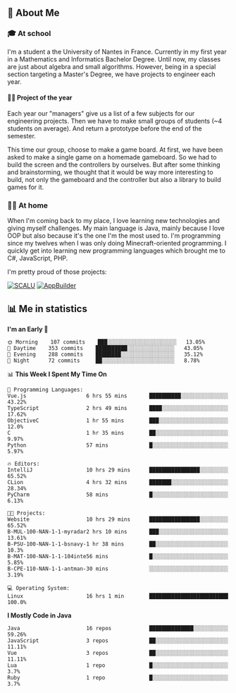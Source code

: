 ## 👀 About Me

### 🎓 At school

I'm a student a the University of Nantes in France. Currently in my first year in a Mathematics and Informatics Bachelor Degree. Until now, my classes are just about algebra and small algorithms. However, being in a special section targeting a Master's Degree, we have projects to engineer each year. 

#### 🔧🔬 Project of the year

Each year our "managers" give us a list of a few subjects for our engineering projects. Then we have to make small groups of students (~4 students on average). And return a prototype before the end of the semester.

This time our group, choose to make a game board. At first, we have been asked to make a single game on a homemade gameboard. So we had to build the screen and the controllers by ourselves. 
But after some thinking and brainstorming, we thought that it would be way more interesting to build, not only the gameboard and the controller but also a library to build games for it.

### 👨‍💻 At home

When I'm coming back to my place, I love learning new technologies and giving myself challenges. My main language is Java, mainly because I love OOP but also because it's the one I'm the most used to. I'm programming since my twelves when I was only doing Minecraft-oriented programming.  I quickly get into learning new programming languages which brought me to C#, JavaScript, PHP. 

I'm pretty proud of those projects:

[![SCALU](https://github-readme-stats.vercel.app/api/pin?username=renardfute&repo=SCALU)](https://github.com/renardfute/scalu)
[![AppBuilder](https://github-readme-stats.vercel.app/api/pin?username=pulsedev2&repo=AppBuilder)](https://github.com/pulsedev2/AppBuilder)

## 📊 Me in statistics
<!--START_SECTION:waka-->
**I'm an Early 🐤** 

```text
🌞 Morning    107 commits    ███░░░░░░░░░░░░░░░░░░░░░░   13.05% 
🌆 Daytime    353 commits    ██████████░░░░░░░░░░░░░░░   43.05% 
🌃 Evening    288 commits    ████████░░░░░░░░░░░░░░░░░   35.12% 
🌙 Night      72 commits     ██░░░░░░░░░░░░░░░░░░░░░░░   8.78%

```


📊 **This Week I Spent My Time On** 

```text
💬 Programming Languages: 
Vue.js                   6 hrs 55 mins       ██████████░░░░░░░░░░░░░░░   43.22% 
TypeScript               2 hrs 49 mins       ████░░░░░░░░░░░░░░░░░░░░░   17.62% 
ObjectiveC               1 hr 55 mins        ███░░░░░░░░░░░░░░░░░░░░░░   12.0% 
C                        1 hr 35 mins        ██░░░░░░░░░░░░░░░░░░░░░░░   9.97% 
Python                   57 mins             █░░░░░░░░░░░░░░░░░░░░░░░░   5.97%

🔥 Editors: 
IntelliJ                 10 hrs 29 mins      ████████████████░░░░░░░░░   65.52% 
CLion                    4 hrs 32 mins       ███████░░░░░░░░░░░░░░░░░░   28.34% 
PyCharm                  58 mins             █░░░░░░░░░░░░░░░░░░░░░░░░   6.13%

🐱‍💻 Projects: 
Website                  10 hrs 29 mins      ████████████████░░░░░░░░░   65.52% 
B-MUL-100-NAN-1-1-myradar2 hrs 10 mins       ███░░░░░░░░░░░░░░░░░░░░░░   13.61% 
B-PSU-100-NAN-1-1-bsnavy-1 hr 38 mins        ██░░░░░░░░░░░░░░░░░░░░░░░   10.3% 
B-MAT-100-NAN-1-1-104inte56 mins             █░░░░░░░░░░░░░░░░░░░░░░░░   5.85% 
B-CPE-110-NAN-1-1-antman-30 mins             ░░░░░░░░░░░░░░░░░░░░░░░░░   3.19%

💻 Operating System: 
Linux                    16 hrs 1 min        █████████████████████████   100.0%

```

**I Mostly Code in Java** 

```text
Java                     16 repos            ██████████████░░░░░░░░░░░   59.26% 
JavaScript               3 repos             ██░░░░░░░░░░░░░░░░░░░░░░░   11.11% 
Vue                      3 repos             ██░░░░░░░░░░░░░░░░░░░░░░░   11.11% 
Lua                      1 repo              █░░░░░░░░░░░░░░░░░░░░░░░░   3.7% 
Ruby                     1 repo              █░░░░░░░░░░░░░░░░░░░░░░░░   3.7%

```



<!--END_SECTION:waka-->
